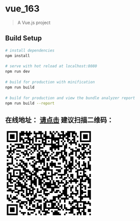 # vue_163

> A Vue.js project

## Build Setup

``` bash
# install dependencies
npm install

# serve with hot reload at localhost:8080
npm run dev

# build for production with minification
npm run build

# build for production and view the bundle analyzer report
npm run build --report
```

在线地址：
[请点击](http://htmlpreview.github.io/?https://github.com/overlord1126/vue_163/blob/master/dist/index.html)
建议扫描二维码：
----
![image](QRcode.png)
